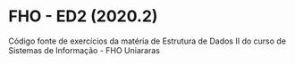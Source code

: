 # FHO - ED2 (2020.2)
 Código fonte de exercícios da matéria de Estrutura de Dados II do curso de Sistemas de Informação - FHO Uniararas
